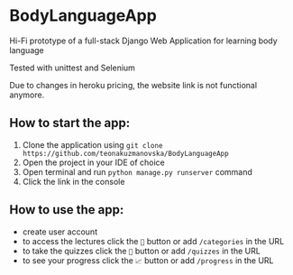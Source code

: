 # BodyLanguageApp
Hi-Fi prototype of a full-stack Django Web Application for learning body language

Tested with unittest and Selenium

Due to changes in heroku pricing, the website link is not functional anymore.

## How to start the app:

1. Clone the application using `git clone https://github.com/teonakuzmanovska/BodyLanguageApp`
2. Open the project in your IDE of choice
3. Open terminal and run `python manage.py runserver` command
4. Click the link in the console

## How to use the app:
- create user account
- to access the lectures click the  `📖` button or add `/categories` in the URL
- to take the quizzes click the `📝` button or add `/quizzes` in the URL
- to see your progress click the `📈` button or add `/progress` in the URL

